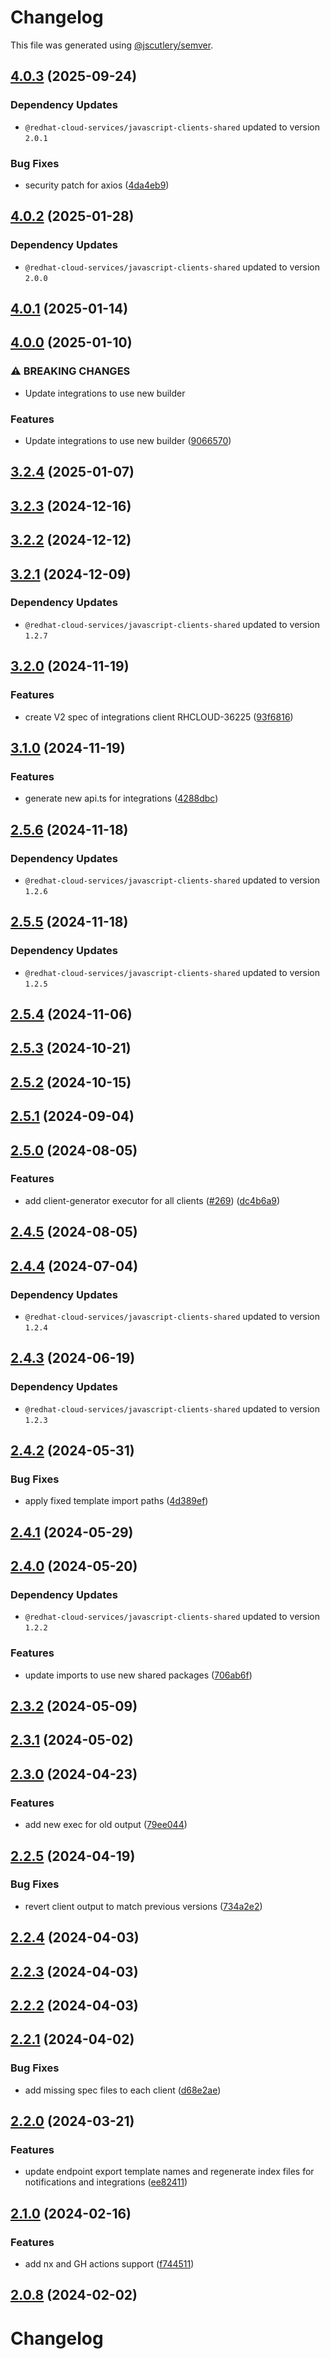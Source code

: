 # Changelog

This file was generated using [@jscutlery/semver](https://github.com/jscutlery/semver).

## [4.0.3](https://github.com/RedHatInsights/javascript-clients/compare/@redhat-cloud-services/integrations-client-4.0.2...@redhat-cloud-services/integrations-client-4.0.3) (2025-09-24)

### Dependency Updates

* `@redhat-cloud-services/javascript-clients-shared` updated to version `2.0.1`

### Bug Fixes

* security patch for axios ([4da4eb9](https://github.com/RedHatInsights/javascript-clients/commit/4da4eb95e285c17023e618bb5fc17e184dc6b227))

## [4.0.2](https://github.com/RedHatInsights/javascript-clients/compare/@redhat-cloud-services/integrations-client-4.0.1...@redhat-cloud-services/integrations-client-4.0.2) (2025-01-28)

### Dependency Updates

* `@redhat-cloud-services/javascript-clients-shared` updated to version `2.0.0`
## [4.0.1](https://github.com/RedHatInsights/javascript-clients/compare/@redhat-cloud-services/integrations-client-4.0.0...@redhat-cloud-services/integrations-client-4.0.1) (2025-01-14)

## [4.0.0](https://github.com/RedHatInsights/javascript-clients/compare/@redhat-cloud-services/integrations-client-3.2.4...@redhat-cloud-services/integrations-client-4.0.0) (2025-01-10)


### ⚠ BREAKING CHANGES

* Update integrations to use new builder

### Features

* Update integrations to use new builder ([9066570](https://github.com/RedHatInsights/javascript-clients/commit/90665700986ec871eb69ec9714b7f4fc93657727))

## [3.2.4](https://github.com/RedHatInsights/javascript-clients/compare/@redhat-cloud-services/integrations-client-3.2.3...@redhat-cloud-services/integrations-client-3.2.4) (2025-01-07)

## [3.2.3](https://github.com/RedHatInsights/javascript-clients/compare/@redhat-cloud-services/integrations-client-3.2.2...@redhat-cloud-services/integrations-client-3.2.3) (2024-12-16)

## [3.2.2](https://github.com/RedHatInsights/javascript-clients/compare/@redhat-cloud-services/integrations-client-3.2.1...@redhat-cloud-services/integrations-client-3.2.2) (2024-12-12)

## [3.2.1](https://github.com/RedHatInsights/javascript-clients/compare/@redhat-cloud-services/integrations-client-3.2.0...@redhat-cloud-services/integrations-client-3.2.1) (2024-12-09)

### Dependency Updates

* `@redhat-cloud-services/javascript-clients-shared` updated to version `1.2.7`
## [3.2.0](https://github.com/RedHatInsights/javascript-clients/compare/@redhat-cloud-services/integrations-client-3.1.0...@redhat-cloud-services/integrations-client-3.2.0) (2024-11-19)


### Features

* create V2 spec of integrations client RHCLOUD-36225 ([93f6816](https://github.com/RedHatInsights/javascript-clients/commit/93f681689d220f0d11901193c2f09b61402f2a01))

## [3.1.0](https://github.com/RedHatInsights/javascript-clients/compare/@redhat-cloud-services/integrations-client-3.0.0...@redhat-cloud-services/integrations-client-3.1.0) (2024-11-19)


### Features

* generate new api.ts for integrations ([4288dbc](https://github.com/RedHatInsights/javascript-clients/commit/4288dbcdf9fb1677e40b1841ebb04e7daa07ef6d))

## [2.5.6](https://github.com/RedHatInsights/javascript-clients/compare/@redhat-cloud-services/integrations-client-2.5.5...@redhat-cloud-services/integrations-client-2.5.6) (2024-11-18)

### Dependency Updates

* `@redhat-cloud-services/javascript-clients-shared` updated to version `1.2.6`
## [2.5.5](https://github.com/RedHatInsights/javascript-clients/compare/@redhat-cloud-services/integrations-client-2.5.4...@redhat-cloud-services/integrations-client-2.5.5) (2024-11-18)

### Dependency Updates

* `@redhat-cloud-services/javascript-clients-shared` updated to version `1.2.5`
## [2.5.4](https://github.com/RedHatInsights/javascript-clients/compare/@redhat-cloud-services/integrations-client-2.5.3...@redhat-cloud-services/integrations-client-2.5.4) (2024-11-06)

## [2.5.3](https://github.com/RedHatInsights/javascript-clients/compare/@redhat-cloud-services/integrations-client-2.5.2...@redhat-cloud-services/integrations-client-2.5.3) (2024-10-21)

## [2.5.2](https://github.com/RedHatInsights/javascript-clients/compare/@redhat-cloud-services/integrations-client-2.5.1...@redhat-cloud-services/integrations-client-2.5.2) (2024-10-15)

## [2.5.1](https://github.com/RedHatInsights/javascript-clients/compare/@redhat-cloud-services/integrations-client-2.5.0...@redhat-cloud-services/integrations-client-2.5.1) (2024-09-04)

## [2.5.0](https://github.com/RedHatInsights/javascript-clients/compare/@redhat-cloud-services/integrations-client-2.4.5...@redhat-cloud-services/integrations-client-2.5.0) (2024-08-05)


### Features

* add client-generator executor for all clients ([#269](https://github.com/RedHatInsights/javascript-clients/issues/269)) ([dc4b6a9](https://github.com/RedHatInsights/javascript-clients/commit/dc4b6a91dd47e5407812157f0b8efde22eb22ef1))

## [2.4.5](https://github.com/RedHatInsights/javascript-clients/compare/@redhat-cloud-services/integrations-client-2.4.4...@redhat-cloud-services/integrations-client-2.4.5) (2024-08-05)

## [2.4.4](https://github.com/RedHatInsights/javascript-clients/compare/@redhat-cloud-services/integrations-client-2.4.3...@redhat-cloud-services/integrations-client-2.4.4) (2024-07-04)

### Dependency Updates

* `@redhat-cloud-services/javascript-clients-shared` updated to version `1.2.4`
## [2.4.3](https://github.com/RedHatInsights/javascript-clients/compare/@redhat-cloud-services/integrations-client-2.4.2...@redhat-cloud-services/integrations-client-2.4.3) (2024-06-19)

### Dependency Updates

* `@redhat-cloud-services/javascript-clients-shared` updated to version `1.2.3`
## [2.4.2](https://github.com/RedHatInsights/javascript-clients/compare/@redhat-cloud-services/integrations-client-2.4.1...@redhat-cloud-services/integrations-client-2.4.2) (2024-05-31)


### Bug Fixes

* apply fixed template import paths ([4d389ef](https://github.com/RedHatInsights/javascript-clients/commit/4d389ef15abf07a4ac24e6ff6656e39cb9789889))

## [2.4.1](https://github.com/RedHatInsights/javascript-clients/compare/@redhat-cloud-services/integrations-client-2.4.0...@redhat-cloud-services/integrations-client-2.4.1) (2024-05-29)

## [2.4.0](https://github.com/RedHatInsights/javascript-clients/compare/@redhat-cloud-services/integrations-client-2.3.2...@redhat-cloud-services/integrations-client-2.4.0) (2024-05-20)

### Dependency Updates

* `@redhat-cloud-services/javascript-clients-shared` updated to version `1.2.2`

### Features

* update imports to use new shared packages ([706ab6f](https://github.com/RedHatInsights/javascript-clients/commit/706ab6f2fc91da4999328eff09b95f9b56bf8ef2))

## [2.3.2](https://github.com/RedHatInsights/javascript-clients/compare/@redhat-cloud-services/integrations-client-2.3.1...@redhat-cloud-services/integrations-client-2.3.2) (2024-05-09)

## [2.3.1](https://github.com/RedHatInsights/javascript-clients/compare/@redhat-cloud-services/integrations-client-2.3.0...@redhat-cloud-services/integrations-client-2.3.1) (2024-05-02)

## [2.3.0](https://github.com/RedHatInsights/javascript-clients/compare/@redhat-cloud-services/integrations-client-2.2.5...@redhat-cloud-services/integrations-client-2.3.0) (2024-04-23)


### Features

* add new exec for old output ([79ee044](https://github.com/RedHatInsights/javascript-clients/commit/79ee044c77d216c71a5040405017a0a1d422cf90))

## [2.2.5](https://github.com/RedHatInsights/javascript-clients/compare/@redhat-cloud-services/integrations-client-2.2.4...@redhat-cloud-services/integrations-client-2.2.5) (2024-04-19)


### Bug Fixes

* revert client output to match previous versions ([734a2e2](https://github.com/RedHatInsights/javascript-clients/commit/734a2e22d1464892ca1fb3114b366435c90d1110))

## [2.2.4](https://github.com/RedHatInsights/javascript-clients/compare/@redhat-cloud-services/integrations-client-2.2.3...@redhat-cloud-services/integrations-client-2.2.4) (2024-04-03)

## [2.2.3](https://github.com/Hyperkid123/javascript-clients/compare/@redhat-cloud-services/integrations-client-2.2.2...@redhat-cloud-services/integrations-client-2.2.3) (2024-04-03)

## [2.2.2](https://github.com/RedHatInsights/javascript-clients/compare/@redhat-cloud-services/integrations-client-2.2.1...@redhat-cloud-services/integrations-client-2.2.2) (2024-04-03)

## [2.2.1](https://github.com/RedHatInsights/javascript-clients/compare/@redhat-cloud-services/integrations-client-2.2.0...@redhat-cloud-services/integrations-client-2.2.1) (2024-04-02)


### Bug Fixes

* add missing spec files to each client ([d68e2ae](https://github.com/RedHatInsights/javascript-clients/commit/d68e2ae5d7d21f03cb60181c19ea12f18e9989b6))

## [2.2.0](https://github.com/RedHatInsights/javascript-clients/compare/@redhat-cloud-services/integrations-client-2.1.0...@redhat-cloud-services/integrations-client-2.2.0) (2024-03-21)


### Features

* update endpoint export template names and regenerate index files for notifications and integrations ([ee82411](https://github.com/RedHatInsights/javascript-clients/commit/ee82411a2f7f0dd3758ad9b387912338ca786e47))

## [2.1.0](https://github.com/RedHatInsights/javascript-clients/compare/@redhat-cloud-services/integrations-client-2.0.7...@redhat-cloud-services/integrations-client-2.1.0) (2024-02-16)


### Features

* add nx and GH actions support ([f744511](https://github.com/RedHatInsights/javascript-clients/commit/f744511308bf530dd53724792939e133c8d7cf22))

## [2.0.8](https://github.com/RedHatInsights/javascript-clients/compare/@redhat-cloud-services/integrations-client-2.0.7...@redhat-cloud-services/integrations-client-2.0.8) (2024-02-02)

# Changelog